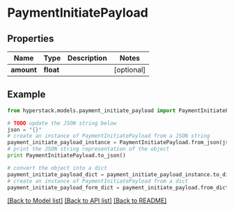 # PaymentInitiatePayload


## Properties

Name | Type | Description | Notes
------------ | ------------- | ------------- | -------------
**amount** | **float** |  | [optional] 

## Example

```python
from hyperstack.models.payment_initiate_payload import PaymentInitiatePayload

# TODO update the JSON string below
json = "{}"
# create an instance of PaymentInitiatePayload from a JSON string
payment_initiate_payload_instance = PaymentInitiatePayload.from_json(json)
# print the JSON string representation of the object
print PaymentInitiatePayload.to_json()

# convert the object into a dict
payment_initiate_payload_dict = payment_initiate_payload_instance.to_dict()
# create an instance of PaymentInitiatePayload from a dict
payment_initiate_payload_form_dict = payment_initiate_payload.from_dict(payment_initiate_payload_dict)
```
[[Back to Model list]](../README.md#documentation-for-models) [[Back to API list]](../README.md#documentation-for-api-endpoints) [[Back to README]](../README.md)


